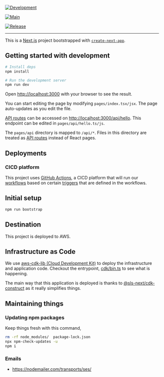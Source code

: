 [![Development](https://github.com/coltenkrauter/brussels/actions/workflows/branch.yaml/badge.svg?branch=development)](https://github.com/coltenkrauter/brussels/actions/workflows/branch.yaml)

[![Main](https://github.com/coltenkrauter/brussels/actions/workflows/branch.yaml/badge.svg?branch=main)](https://github.com/coltenkrauter/brussels/actions/workflows/branch.yaml)

[![Release](https://github.com/coltenkrauter/brussels/actions/workflows/release.yaml/badge.svg)](https://github.com/coltenkrauter/brussels/actions/workflows/release.yaml)


---

This is a [Next.js](https://nextjs.org/) project bootstrapped with [`create-next-app`](https://github.com/vercel/next.js/tree/canary/packages/create-next-app).

## Getting started with development

```bash
# Install deps
npm install

# Run the development server
npm run dev
```

Open [http://localhost:3000](http://localhost:3000) with your browser to see the result.

You can start editing the page by modifying `pages/index.tsx/jsx`. The page auto-updates as you edit the file.

[API routes](https://nextjs.org/docs/api-routes/introduction) can be accessed on [http://localhost:3000/api/hello](http://localhost:3000/api/hello). This endpoint can be edited in `pages/api/hello.ts/js`.

The `pages/api` directory is mapped to `/api/*`. Files in this directory are treated as [API routes](https://nextjs.org/docs/api-routes/introduction) instead of React pages.

## Deployments

### CICD platform

This project uses [GitHub Actions](https://docs.github.com/actions), a CICD platform that will run our [workflows](.github/workflows) based on certain [triggers](https://docs.github.com/actions/using-workflows/triggering-a-workflow) that are defined in the workflows.

## Initial setup

```bash
npm run bootstrap
```

## Destination

This project is deployed to AWS.

## Infrastructure as Code

We use [aws-cdk-lib (Cloud Development Kit)](https://www.npmjs.com/package/aws-cdk-lib) to deploy the infrastructure and application code. Checkout the entrypoint, [cdk/bin.ts](cdk/bin.ts) to see what is happening. 

The main way that this application is deployed is thanks to [@sls-next/cdk-construct](https://www.npmjs.com/package/@sls-next/cdk-construct) as it really simplifies things.

## Maintaining things

### Updating npm packages

Keep things fresh with this command,

```bash
rm -rf node_modules/  package-lock.json
npx npm-check-updates -u
npm i
```

### Emails

- https://nodemailer.com/transports/ses/
